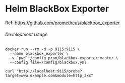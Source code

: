 # Helm BlackBox Exporter

Ref:  https://github.com/prometheus/blackbox_exporter


###### Development Usage

```
docker run --rm -d -p 9115:9115 \
  --name blackbox_exporter \
  -v `pwd`:/config prom/blackbox-exporter:master \
  --config.file=/config/blackbox.yml

curl "http://localhost:9115/probe?target=www.example.com&module=http_2xx"
```


